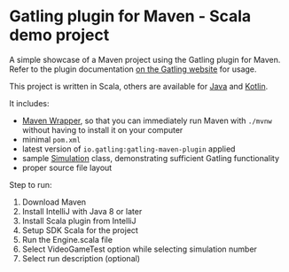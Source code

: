 Gatling plugin for Maven - Scala demo project
=============================================

A simple showcase of a Maven project using the Gatling plugin for Maven. Refer to the plugin documentation
[on the Gatling website](https://gatling.io/docs/current/extensions/maven_plugin/) for usage.

This project is written in Scala, others are available for [Java](https://github.com/gatling/gatling-maven-plugin-demo-java)
and [Kotlin](https://github.com/gatling/gatling-maven-plugin-demo-kotlin).

It includes:

* [Maven Wrapper](https://maven.apache.org/wrapper/), so that you can immediately run Maven with `./mvnw` without having
  to install it on your computer
* minimal `pom.xml`
* latest version of `io.gatling:gatling-maven-plugin` applied
* sample [Simulation](https://gatling.io/docs/gatling/reference/current/general/concepts/#simulation) class,
  demonstrating sufficient Gatling functionality
* proper source file layout


Step to run: 
1. Download Maven
2. Install IntelliJ with Java 8 or later
3. Install Scala plugin from IntelliJ
4. Setup SDK Scala for the project
5. Run the Engine.scala file
6. Select VideoGameTest option while selecting simulation number
7. Select run description (optional)